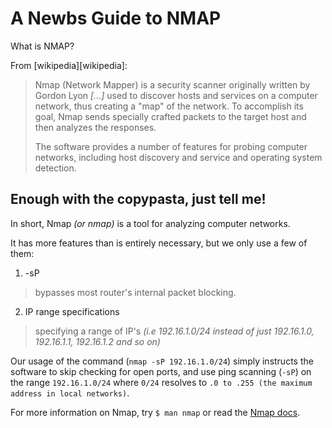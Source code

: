 # A Newbs Guide to NMAP

What is NMAP?

From [wikipedia][wikipedia]:

> Nmap (Network Mapper) is a security scanner originally written by Gordon
> Lyon *[...]* used to discover hosts and services on a computer network, thus
> creating a "map" of the network. To accomplish its goal, Nmap sends specially
> crafted packets to the target host and then analyzes the responses.
> 
> The software provides a number of features for probing computer networks,
> including host discovery and service and operating system detection.

## Enough with the copypasta, just tell me!

In short, Nmap *(or nmap)* is a tool for analyzing computer networks.

It has more features than is entirely necessary, but we only use a few of them:

1. -sP

> bypasses most router's internal packet blocking.

2. IP range specifications 

> specifying a range of IP's *(i.e 192.16.1.0/24 instead of just 192.16.1.0,
> 192.16.1.1, 192.16.1.2 and so on)*


Our usage of the command (`nmap -sP 192.16.1.0/24`) simply instructs the
software to skip checking for open ports, and use ping scanning (`-sP`) on the
range `192.16.1.0/24` where `0/24` resolves to `.0 to .255 (the maximum address
in local networks)`.

For more information on Nmap, try `$ man nmap` or read the [Nmap docs][nmap].


[wikepdia]: https://en.wikipedia.org/wiki/Nmap
[nmap]: https://nmap.org/docs.html
